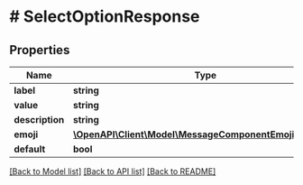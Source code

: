 # # SelectOptionResponse

## Properties

Name | Type | Description | Notes
------------ | ------------- | ------------- | -------------
**label** | **string** |  |
**value** | **string** |  |
**description** | **string** |  | [optional]
**emoji** | [**\OpenAPI\Client\Model\MessageComponentEmojiResponse**](MessageComponentEmojiResponse.md) |  | [optional]
**default** | **bool** |  | [optional]

[[Back to Model list]](../../README.md#models) [[Back to API list]](../../README.md#endpoints) [[Back to README]](../../README.md)
